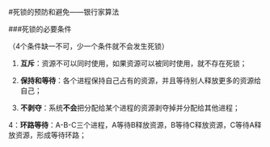 #死锁的预防和避免——银行家算法

###死锁的必要条件

（4个条件缺一不可，少一个条件就不会发生死锁）

1. **互斥**：资源不可以同时使用，如果资源可以被同时使用，就不存在死锁；

2. **保持和等待**：各个进程保持自己占有的资源，并且等待别人释放更多的资源给自己；

3. **不剥夺**：系统**不会**把分配给某个进程的资源剥夺掉并分配给其他进程；

4：**环路等待**：A-B-C三个进程，A等待B释放资源，B等待C释放资源，C等待A释放资源，形成等待环路；













